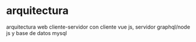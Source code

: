 # arquitectura
arquitectura web cliente-servidor con cliente vue js, servidor graphql/node js y base de datos mysql
